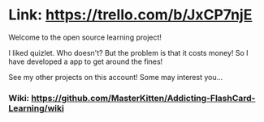 # Link: https://trello.com/b/JxCP7njE

Welcome to the open source learning project!

I liked quizlet. Who doesn't? But the problem is that it costs money! So I have developed a app to get around the fines!

See my other projects on this account! Some may interest you...

### Wiki: https://github.com/MasterKitten/Addicting-FlashCard-Learning/wiki
